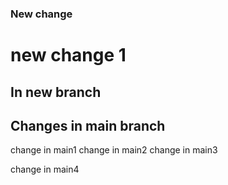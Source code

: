 ### New change

# new change 1

## In new branch

## Changes in main branch

change in main1
change in main2
change in main3

change in main4